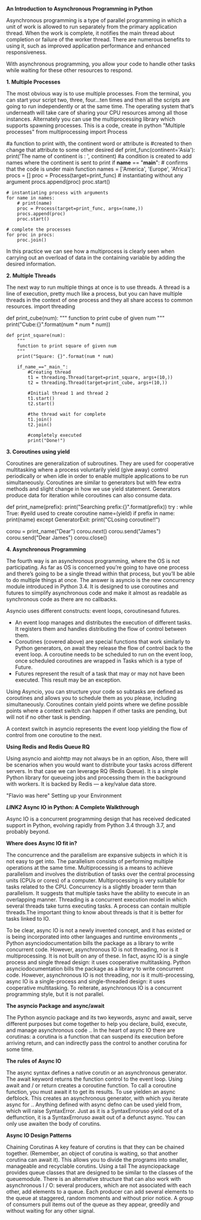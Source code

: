 **An Introduction to Asynchronous Programming in Python**

Asynchronous programming is a type of parallel programming in which a unit of work is allowed to run separately from the primary application thread.
When the work is complete, it notifies the main thread about completion or failure of the worker thread. There are numerous benefits to using it, such as improved application performance and enhanced responsiveness.

With asynchronous programming, you allow your code to handle other tasks while waiting for these other resources to respond.


**1. Multiple Processes**

The most obvious way is to use multiple processes. From the terminal, you can start your script two, three, four…ten times and then all the scripts are going to run independently or at the same time. The operating system that’s underneath will take care of sharing your CPU resources among all those instances. Alternately you can use the multiprocessing library which supports spawning processes.
This is a code, create in python "Multiple processes"
from multiprocessing import Process

#a function to print with, the continent word or attribute is 
#created to then change that attribute to some other desired
def print_func(continent='Asia'):
    print('The name of continent is : ', continent)
#a condition is created to add names where the continent is sent to print
if __name__ == "__main__":  # confirms that the code is under main function
    names = ['America', 'Europe', 'Africa']
    procs = []
    proc = Process(target=print_func)  # instantiating without any argument
    procs.append(proc)
    proc.start()

    # instantiating process with arguments
    for name in names:
        # print(name)
        proc = Process(target=print_func, args=(name,))
        procs.append(proc)
        proc.start()

    # complete the processes
    for proc in procs:
        proc.join()

In this practice we can see how a multiprocess is clearly seen when carrying out an overload of data in the containing variable by adding the desired information.


**2. Multiple Threads**

The next way to run multiple things at once is to use threads. A thread is a line of execution, pretty much like a process, but you can have multiple threads in the context of one process and they all share access to common resources. 
import threading

def print_cube(num):
    """
    function to print cube of given num
    """
    print("Cube:{}".format(num * num * num))
    
    def print_square(num):
        """
        function to print square of given num
        """
        print("Square: {}".format(num * num)
        
        if_name_=="_main_":
            #Creating thread
            t1 = threading.Thread(target=print_square, args+(10,))
            t2 = threading.Thread(target=print_cube, args+(10,))
            
            #Initial thread 1 and thread 2
            t1.start()
            t2.start()
            
            #the thread wait for complete
            t1.join()
            t2.join()
            
            #completely executed
            print("Done!")


**3. Coroutines using yield**

Coroutines are generalization of subroutines. They are used for cooperative multitasking where a process voluntarily yield (give away) control periodically or when idle in order to enable multiple applications to be run simultaneously. Coroutines are similar to generators but with few extra methods and slight change in how we use yield statement. Generators produce data for iteration while coroutines can also consume data.

def print_name(prefix):
    print("Searching prefix:{}".format(prefix))
    try :
        while True:
            #yeild used to create coroutine
            name=(yield)
            if prefix in name:
                print(name)
    except GeneratorExit:
        print("CLosing coroutine!!")
        
corou = print_name("Dear")
corou._next_()
corou.send("James")
corou.send("Dear James")
corou.close()


**4. Asynchronous Programming**

The fourth way is an asynchronous programming, where the OS is not participating. As far as OS is concerned you’re going to have one process and there’s going to be a single thread within that process, but you’ll be able to do multiple things at once.
The answer is asyncio is the new concurrency module introduced in Python 3.4. It is designed to use coroutines and futures to simplify asynchronous code and make it almost as readable as synchronous code as there are no callbacks.

Asyncio uses different constructs: event loops, coroutinesand futures.
- An event loop manages and distributes the execution of different tasks. It registers them and handles distributing the flow of control between them.
- Coroutines (covered above) are special functions that work similarly to Python generators, on await they release the flow of control back to the event loop. A coroutine needs to be scheduled to run on the event loop, once scheduled coroutines are wrapped in Tasks which is a type of Future.
- Futures represent the result of a task that may or may not have been executed. This result may be an exception.

Using Asyncio, you can structure your code so subtasks are defined as coroutines and allows you to schedule them as you please, including simultaneously. Coroutines contain yield points where we define possible points where a context switch can happen if other tasks are pending, but will not if no other task is pending.

A context switch in asyncio represents the event loop yielding the flow of control from one coroutine to the next.

**Using Redis and Redis Queue RQ**

Using asyncio and aiohttp may not always be in an option,  Also, there will be scenarios when you would want to distribute your tasks across different servers. In that case we can leverage RQ (Redis Queue). It is a simple Python library for queueing jobs and processing them in the background with workers. It is backed by Redis — a key/value data store.

"Flavio was here"
Setting up your Environment

***LINK2***
**Async IO in Python: A Complete Walkthrough**

Async IO is a concurrent programming design that has received dedicated support in Python, evolving rapidly from Python 3.4 through 3.7, and probably beyond.

**Where does Async IO fit in?**

The concurrence and the parallelism are expansive subjects in which it is not easy to get into. The parallelism consists of performing multiple operations at the same time. Multiprocessing is a means to achieve parallelism and involves the distribution of tasks over the central processing units (CPUs or cores) of a computer. Multiprocessing is very suitable for tasks related to the CPU. Concurrency is a slightly broader term than parallelism. It suggests that multiple tasks have the ability to execute in an overlapping manner.
Threading is a concurrent execution model in which several threads take turns executing tasks. A process can contain multiple threads.The important thing to know about threads is that it is better for tasks linked to IO.

To be clear, async IO is not a newly invented concept, and it has existed or is being incorporated into other languages ​​and runtime environments ,, Python asynciodocumentation bills the package as a library to write concurrent code. However, asynchronous IO is not threading, nor is it multiprocessing. It is not built on any of these. In fact, async IO is a single process and single thread design: it uses cooperative multitasking.
Python asynciodocumentation bills the package as a library to write concurrent code. However, asynchronous IO is not threading, nor is it multi-processing, async IO is a single-process and single-threaded design: it uses cooperative multitasking.
To reiterate, asynchronous IO is a concurrent programming style, but it is not parallel.

**The asyncio Package and async/await**

The Python asyncio package and its two keywords, async and await, serve different purposes but come together to help you declare, build, execute, and manage asynchronous code ..
In the heart of async IO there are corutinas: a corutina is a function that can suspend its execution before arriving return, and can indirectly pass the control to another corutina for some time.

**The rules of Async IO**

The async syntax defines a native corutin or an asynchronous generator.
The await keyword returns the function control to the event loop.
Using await and / or return creates a coroutine function. To call a coroutine function, you must await it to get its results.
To use yielden an async defblock. This creates an asynchronous generator, with which you iterate async for ..
Anything defined with async defno can be used yield from, which will raise SyntaxError.
Just as it is a SyntaxErroruso yield out of a deffunction, it is a SyntaxErroruso await out of a defunct async. You can only use awaiten the body of corutins.


**Async IO Design Patterns**

Chaining Corutinas
A key feature of corutins is that they can be chained together. (Remember, an object of corutina is waiting, so that another corutina can await it). This allows you to divide the programs into smaller, manageable and recyclable corutins.
Using a tail
The asynciopackage provides queue classes that are designed to be similar to the classes of the queuemodule. There is an alternative structure that can also work with asynchronous I / O: several producers, which are not associated with each other, add elements to a queue. Each producer can add several elements to the queue at staggered, random moments and without prior notice. A group of consumers pull items out of the queue as they appear, greedily and without waiting for any other signal.
